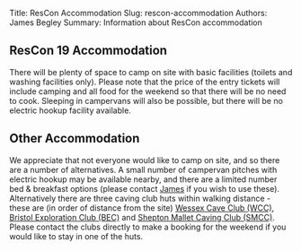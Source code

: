 Title: ResCon Accommodation
Slug: rescon-accommodation
Authors: James Begley
Summary: Information about ResCon accommodation

## ResCon 19 Accommodation

There will be plenty of space to camp on site with basic facilities (toilets and washing facilities only). Please note that the price of the entry tickets will include camping and all food for the weekend so that there will be no need to cook. Sleeping in campervans will also be possible, but there will be no electric hookup facility available.

## Other Accommodation

We appreciate that not everyone would like to camp on site, and so there are a number of alternatives. A small number of campervan pitches with electric hookup may be available nearby, and there are a limited number bed & breakfast options (please contact [James](mailto:james@rescon.org.uk) if you wish to use these). Alternatively there are three caving club huts within walking distance - these are (in order of distance from the site) [Wessex Cave Club (WCC)](https://wessex-cave-club.org), [Bristol Exploration Club (BEC)](https://www.bec-cave.org.uk) and [Shepton Mallet Caving Club (SMCC)](https://www.shepton.org.uk). Please contact the clubs directly to make a booking for the weekend if you would like to stay in one of the huts.



